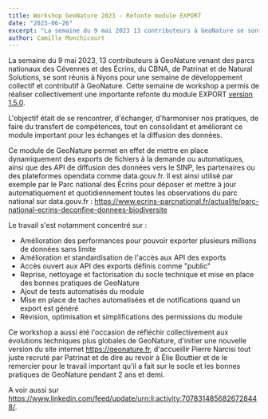 ```yaml
---
title: Workshop GeoNature 2023 - Refonte module EXPORT
date: "2023-06-26"
excerpt: "La semaine du 9 mai 2023 13 contributeurs à GeoNature se sont réunis à Nyons pour une semaine de développement collectif et contributif à GeoNature."
author: Camille Monchicourt
---
```


La semaine du 9 mai 2023, 13 contributeurs à GeoNature venant des parcs nationaux des Cévennes et des Écrins, du CBNA, de Patrinat et de Natural Solutions, se sont réunis à Nyons pour une semaine de développement collectif et contributif à GeoNature.
Cette semaine de workshop a permis de réaliser collectivement une importante refonte du module EXPORT [version 1.5.0](https://github.com/PnX-SI/gn_module_export/releases).

L'objectif était de se rencontrer, d'échanger, d'harmoniser nos pratiques, de faire du transfert de compétences, tout en consolidant et améliorant ce module important pour les échanges et la diffusion des données.

Ce module de GeoNature permet en effet de mettre en place dynamiquement des exports de fichiers à la demande ou automatiques, ainsi que des API de diffusion des données vers le SINP, les partenaires ou des plateformes opendata comme data.gouv.fr.
Il est ainsi utilisé par exemple par le Parc national des Écrins pour déposer et mettre à jour automatiquement et quotidiennement toutes les observations du parc national sur data.gouv.fr : <https://www.ecrins-parcnational.fr/actualite/parc-national-ecrins-deconfine-donnees-biodiversite>

Le travail s'est notamment concentré sur :

- Amélioration des performances pour pouvoir exporter plusieurs millions de données sans limite
- Amélioration et standardisation de l'accès aux API des exports
- Accès ouvert aux API des exports définis comme "public"
- Reprise, nettoyage et factorisation du socle technique et mise en place des bonnes pratiques de GeoNature
- Ajout de tests automatisés du module
- Mise en place de taches automatisées et de notifications quand un export est généré
- Révision, optimisation et simplifications des permissions du module

Ce workshop a aussi été l'occasion de réfléchir collectivement aux évolutions techniques plus globales de GeoNature, d'initier une nouvelle version du site internet <https://geonature.fr>, d'accueillir Pierre Narcisi tout juste recruté par Patrinat et de dire au revoir à Élie Bouttier et de le remercier pour le travail important qu'il a fait sur le socle et les bonnes pratiques de GeoNature pendant 2 ans et demi.

A voir aussi sur <https://www.linkedin.com/feed/update/urn:li:activity:7078314856826728448/>.

